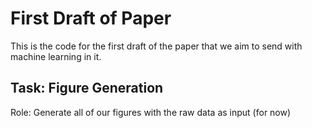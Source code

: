 # First Draft of Paper

This is the code for the first draft of the paper that we aim to send with machine learning in it.

## Task: Figure Generation
Role: Generate all of our figures with the raw data as input (for now)
